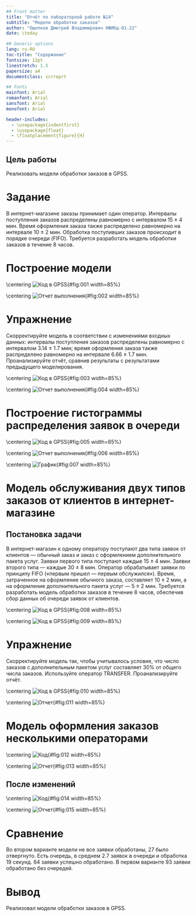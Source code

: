 ```yaml
---
## Front matter
title: "Отчёт по лабораторной работе №14"
subtitle: "Модели обработки заказов"
author: "Ощепков Дмитрий Владимирович НФИбд-01-22"
date: \today

## Generic options
lang: ru-RU
toc-title: "Содержание"
fontsize: 12pt
linestretch: 1.5
papersize: a4
documentclass: scrreprt

## Fonts
mainfont: Arial
romanfont: Arial
sansfont: Arial
monofont: Arial

header-includes:
  - \usepackage{indentfirst}
  - \usepackage{float}
  - \floatplacement{figure}{H}
---
```


## Цель работы
Реализовать модели обработки заказов в GPSS.

# Задание

В интернет-магазине заказы принимает один оператор. Интервалы поступления заказов распределены равномерно с интервалом 15 ± 4 мин. Время оформления заказа также распределено равномерно на интервале 10 ± 2 мин. Обработка поступивших заказов происходит в порядке очереди (FIFO). Требуется разработать модель обработки заказов в течение 8 часов.

# Построение модели

\centering
![Код в GPSS](image/1.png){#fig:001 width=85%}

\centering
![Отчет выполнения](image/2.png){#fig:002 width=85%}

# Упражнение 

Скорректируйте модель в соответствии с изменениями входных данных: интервалы поступления заказов распределены равномерно с интервалом 3.14 ± 1.7 мин; время оформления заказа также распределено равномерно на интервале 6.66 ± 1.7 мин. Проанализируйте отчёт, сравнив результаты с результатами предыдущего моделирования.

\centering
![Код в GPSS](image/3.png){#fig:003 width=85%}

\centering
![Отчет выполнения](image/4.png){#fig:004 width=85%}

# Построение гистограммы распределения заявок в очереди

\centering
![Код в GPSS](image/5.png){#fig:005 width=85%}

\centering
![Отчет выполнения](image/6.png){#fig:006 width=85%}

\centering
![График](image/7.png){#fig:007 width=85%}

# Модель обслуживания двух типов заказов от клиентов в интернет-магазине

## Постановка задачи

В интернет-магазин к одному оператору поступают два типа заявок от клиентов — обычный заказ и заказ с оформлением дополнительного пакета услуг. Заявки первого типа поступают каждые 15 ± 4 мин. Заявки второго типа — каждые 30 ± 8 мин. Оператор обрабатывает заявки по принципу FIFO («первым пришел — первым обслужился»). Время, затраченное на оформление обычного заказа, составляет 10 ± 2 мин, а на оформление дополнительного пакета услуг — 5 ± 2 мин. Требуется разработать модель обработки заказов в течение 8 часов, обеспечив сбор данных об очереди заявок от клиентов.

\centering
![Код в GPSS](image/8.png){#fig:008 width=85%}

\centering
![Код в GPSS](image/9.png){#fig:009 width=85%}

# Упражнение 

Скорректируйте модель так, чтобы учитывалось условие, что число заказов с дополнительным пакетом услуг составляет 30% от общего числа заказов. Используйте оператор TRANSFER. Проанализируйте отчёт.

\centering
![Код в GPSS](image/10.png){#fig:010 width=85%}

\centering
![Отчет](image/11.png){#fig:011 width=85%}

# Модель оформления заказов несколькими операторами

\centering
![Код](image/12.png){#fig:012 width=85%}

\centering
![Отчет](image/13.png){#fig:013 width=85%}

## После изменений 

\centering
![Код](image/14.png){#fig:014 width=85%}

\centering
![Отчет](image/15.png){#fig:015 width=85%}

# Сравнение 

Во втором варианте модели не все заявки обработаны, 27 было отвергнуто. Есть очередь, в среднем 2.7 заявок в очереди и обработка 19 секунд. 64 заявки успешно обработано. В первом варианте 93 заявки обработано без очередей.

# Вывод

Реализовал модели обработки заказов в GPSS.